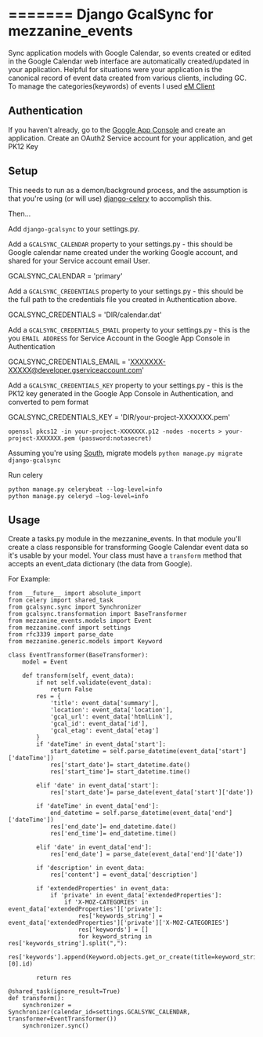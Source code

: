 =======
Django GcalSync for mezzanine_events
=============

Sync application models with Google Calendar, so events created or edited in the Google Calendar web interface are automatically created/updated in your application. Helpful for situations were your application is the canonical record of event data created from various clients, including GC. To manage the categories(keywords) of events I used [eM Client](http://www.emclient.com/)

Authentication
----- 

If you haven't already, go to the [Google App Console](https://code.google.com/apis/console) and create an application. Create an OAuth2 Service account for your application, and get PK12 Key


Setup
-----

This needs to run as a demon/background process, and the assumption is that you're using (or will use) [django-celery](https://github.com/celery/django-celery) to accomplish this. 

Then...

Add `django-gcalsync` to your settings.py. 

Add a `GCALSYNC_CALENDAR` property to your settings.py - this should be Google calendar name created under the working Google account, and shared for your Service account email User.

 GCALSYNC_CALENDAR = 'primary'

Add a `GCALSYNC_CREDENTIALS` property to your settings.py - this should be the full path to the credentials file you created in Authentication above.

 GCALSYNC_CREDENTIALS = 'DIR/calendar.dat'

Add a `GCALSYNC_CREDENTIALS_EMAIL` property to your settings.py - this is the you `EMAIL ADDRESS` for Service Account in the Google App Console in Authentication

 GCALSYNC_CREDENTIALS_EMAIL = 'XXXXXXX-XXXXX@developer.gserviceaccount.com'

Add a `GCALSYNC_CREDENTIALS_KEY` property to your settings.py - this is the PK12 key generated in the Google App Console in Authentication, and converted to pem format

 GCALSYNC_CREDENTIALS_KEY = 'DIR/your-project-XXXXXXX.pem'

    openssl pkcs12 -in your-project-XXXXXXX.p12 -nodes -nocerts > your-project-XXXXXXX.pem (password:notasecret)

Assuming you're using [South](http://south.aeracode.org/), migrate models `python manage.py migrate django-gcalsync`

Run celery

    python manage.py celerybeat --log-level=info
    python manage.py celeryd —log-level=info


Usage
-----

Create a tasks.py module in the mezzanine_events. In that module you'll create a class responsible for transforming Google Calendar event data so it's usable by your model. Your class must have a `transform` method that accepts an event_data dictionary (the data from Google).



For Example:

    from __future__ import absolute_import
    from celery import shared_task
    from gcalsync.sync import Synchronizer
    from gcalsync.transformation import BaseTransformer
    from mezzanine_events.models import Event
    from mezzanine.conf import settings
    from rfc3339 import parse_date
    from mezzanine.generic.models import Keyword
    
    class EventTransformer(BaseTransformer):
        model = Event
    
        def transform(self, event_data):
            if not self.validate(event_data):
                return False
            res = {
                'title': event_data['summary'],
                'location': event_data['location'],
                'gcal_url': event_data['htmlLink'],
                'gcal_id': event_data['id'],
                'gcal_etag': event_data['etag']
            }
            if 'dateTime' in event_data['start']:
                start_datetime = self.parse_datetime(event_data['start']['dateTime'])
                res['start_date']= start_datetime.date()
                res['start_time']= start_datetime.time()
    
            elif 'date' in event_data['start']:
                res['start_date']= parse_date(event_data['start']['date'])
    
            if 'dateTime' in event_data['end']:
                end_datetime = self.parse_datetime(event_data['end']['dateTime'])
                res['end_date']= end_datetime.date()
                res['end_time']= end_datetime.time()
    
            elif 'date' in event_data['end']:
                res['end_date'] = parse_date(event_data['end']['date'])
    
            if 'description' in event_data:
                res['content'] = event_data['description']
    
            if 'extendedProperties' in event_data:
                if 'private' in event_data['extendedProperties']:
                    if 'X-MOZ-CATEGORIES' in event_data['extendedProperties']['private']:
                        res['keywords_string'] = event_data['extendedProperties']['private']['X-MOZ-CATEGORIES']
                        res['keywords'] = []
                        for keyword_string in res['keywords_string'].split(","):
                            res['keywords'].append(Keyword.objects.get_or_create(title=keyword_string)[0].id)
    
            return res
    
    @shared_task(ignore_result=True)
    def transform():
        synchronizer = Synchronizer(calendar_id=settings.GCALSYNC_CALENDAR, transformer=EventTransformer())
        synchronizer.sync()
    
